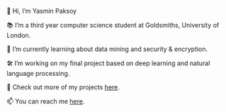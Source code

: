 👋 Hi, I’m Yasmin Paksoy

📚 I’m a third year computer science student at Goldsmiths, University of London. 

🚨 I’m currently learning about data mining and security & encryption.  

🛠️ I’m working on my final project based on deep learning and natural language processing. 

🦾 Check out more of my projects [here](https://yaspaksoy.notion.site/).

📫 You can reach me [here](https://www.linkedin.com/in/yasmin-paksoy/).

